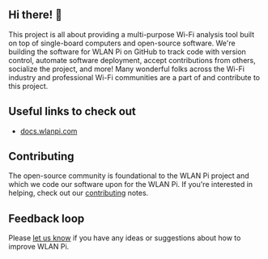 ## Hi there! 👋

This project is all about providing a multi-purpose Wi-Fi analysis tool built on top of single-board computers and open-source software. We're building the software for WLAN Pi on GitHub to track code with version control, automate software deployment, accept contributions from others, socialize the project, and more! Many wonderful folks across the Wi-Fi industry and professional Wi-Fi communities are a part of and contribute to this project.

## Useful links to check out

* [docs.wlanpi.com](https://docs.wlanpi.com)

## Contributing

The open-source community is foundational to the WLAN Pi project and which we code our software upon for the WLAN Pi. If you're interested in helping, check out our [contributing](https://github.com/WLAN-Pi/.github/blob/main/contributing.md) notes.

## Feedback loop

Please [let us know](https://github.com/wlan-pi/feedback) if you have any ideas or suggestions about how to improve WLAN Pi.
